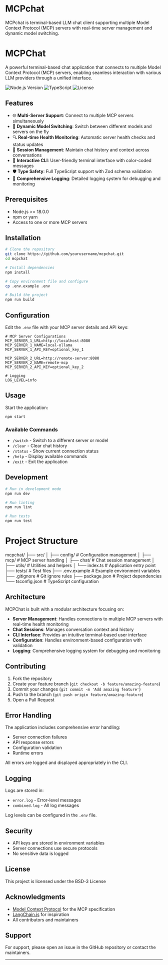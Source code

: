 # MCPchat
MCPchat is terminal-based LLM chat client supporting multiple Model Context Protocol (MCP) servers with real-time server management and dynamic model switching.

# MCPChat

A powerful terminal-based chat application that connects to multiple Model Context Protocol (MCP) servers, enabling seamless interaction with various LLM providers through a unified interface.

![Node.js Version](https://img.shields.io/badge/node-%3E%3D18.0.0-brightgreen)
![TypeScript](https://img.shields.io/badge/TypeScript-5.3.2-blue)
![License](https://img.shields.io/badge/license-MIT-green)

## Features

- 🌐 **Multi-Server Support**: Connect to multiple MCP servers simultaneously
- 🔄 **Dynamic Model Switching**: Switch between different models and servers on the fly
- 🔍 **Real-time Health Monitoring**: Automatic server health checks and status updates
- 💾 **Session Management**: Maintain chat history and context across conversations
- 🎨 **Interactive CLI**: User-friendly terminal interface with color-coded messages
- 🛡️ **Type Safety**: Full TypeScript support with Zod schema validation
- 📝 **Comprehensive Logging**: Detailed logging system for debugging and monitoring

## Prerequisites

- Node.js >= 18.0.0
- npm or yarn
- Access to one or more MCP servers

## Installation

```bash
# Clone the repository
git clone https://github.com/yourusername/mcpchat.git
cd mcpchat

# Install dependencies
npm install

# Copy environment file and configure
cp .env.example .env

# Build the project
npm run build
```
## Configuration

Edit the `.env` file with your MCP server details and API keys:

```env
# MCP Server Configurations
MCP_SERVER_1_URL=http://localhost:8080
MCP_SERVER_1_NAME=local-ollama
MCP_SERVER_1_API_KEY=optional_key_1

MCP_SERVER_2_URL=http://remote-server:8080
MCP_SERVER_2_NAME=remote-mcp
MCP_SERVER_2_API_KEY=optional_key_2

# Logging
LOG_LEVEL=info
```

## Usage

Start the application:

```bash
npm start
```

### Available Commands

- `/switch` - Switch to a different server or model
- `/clear` - Clear chat history
- `/status` - Show current connection status
- `/help` - Display available commands
- `/exit` - Exit the application

## Development

```bash
# Run in development mode
npm run dev

# Run linting
npm run lint

# Run tests
npm run test
```
# Project Structure
mcpchat/
├── src/
│ ├── config/ # Configuration management
│ ├── mcp/ # MCP server handling
│ ├── chat/ # Chat session management
│ ├── utils/ # Utilities and helpers
│ └── index.ts # Application entry point
├── tests/ # Test files
├── .env.example # Example environment variables
├── .gitignore # Git ignore rules
├── package.json # Project dependencies
└── tsconfig.json # TypeScript configuration

## Architecture

MCPChat is built with a modular architecture focusing on:

- **Server Management**: Handles connections to multiple MCP servers with real-time health monitoring
- **Chat Sessions**: Manages conversation context and history
- **CLI Interface**: Provides an intuitive terminal-based user interface
- **Configuration**: Handles environment-based configuration with validation
- **Logging**: Comprehensive logging system for debugging and monitoring

## Contributing

1. Fork the repository
2. Create your feature branch (`git checkout -b feature/amazing-feature`)
3. Commit your changes (`git commit -m 'Add amazing feature'`)
4. Push to the branch (`git push origin feature/amazing-feature`)
5. Open a Pull Request

## Error Handling

The application includes comprehensive error handling:

- Server connection failures
- API response errors
- Configuration validation
- Runtime errors

All errors are logged and displayed appropriately in the CLI.

## Logging

Logs are stored in:
- `error.log` - Error-level messages
- `combined.log` - All log messages

Log levels can be configured in the `.env` file.

## Security

- API keys are stored in environment variables
- Server connections use secure protocols
- No sensitive data is logged

## License

This project is licensed under the BSD-3 License 

 ## Acknowledgments

- [Model Context Protocol](https://github.com/model-context-protocol) for the MCP specification
- [LangChain.js](https://js.langchain.com/) for inspiration
- All contributors and maintainers

## Support

For support, please open an issue in the GitHub repository or contact the maintainers.

---
